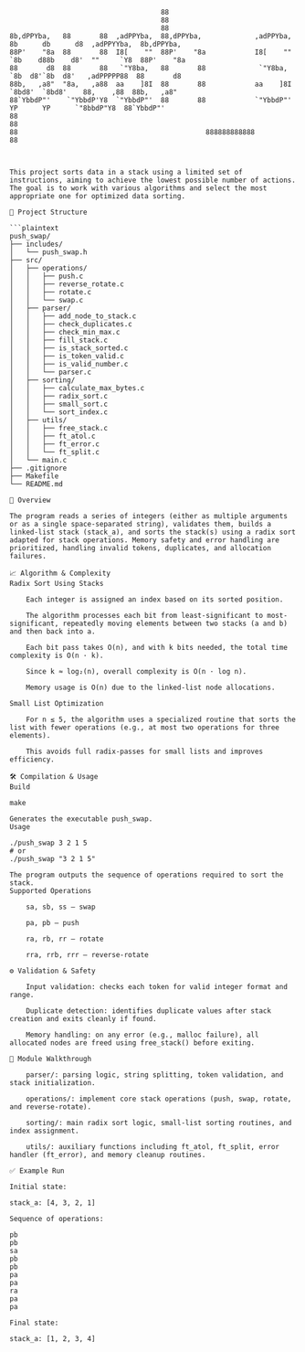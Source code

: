 ```plaintext
                                     88                                                                             
                                     88                                                                             
                                     88                                                                             
8b,dPPYba,   88       88  ,adPPYba,  88,dPPYba,             ,adPPYba,  8b      db      d8  ,adPPYYba,  8b,dPPYba,   
88P'    "8a  88       88  I8[    ""  88P'    "8a            I8[    ""  `8b    d88b    d8'  ""     `Y8  88P'    "8a  
88       d8  88       88   `"Y8ba,   88       88             `"Y8ba,    `8b  d8'`8b  d8'   ,adPPPPP88  88       d8  
88b,   ,a8"  "8a,   ,a88  aa    ]8I  88       88            aa    ]8I    `8bd8'  `8bd8'    88,    ,88  88b,   ,a8"  
88`YbbdP"'    `"YbbdP'Y8  `"YbbdP"'  88       88            `"YbbdP"'      YP      YP      `"8bbdP"Y8  88`YbbdP"'   
88                                                                                                     88           
88                                              888888888888                                           88           



This project sorts data in a stack using a limited set of instructions, aiming to achieve the lowest possible number of actions. The goal is to work with various algorithms and select the most appropriate one for optimized data sorting.

📂 Project Structure

```plaintext
push_swap/
├── includes/
│   └── push_swap.h
├── src/
│   ├── operations/
│   │   ├── push.c
│   │   ├── reverse_rotate.c
│   │   ├── rotate.c
│   │   └── swap.c
│   ├── parser/
│   │   ├── add_node_to_stack.c
│   │   ├── check_duplicates.c
│   │   ├── check_min_max.c
│   │   ├── fill_stack.c
│   │   ├── is_stack_sorted.c
│   │   ├── is_token_valid.c
│   │   ├── is_valid_number.c
│   │   └── parser.c
│   ├── sorting/
│   │   ├── calculate_max_bytes.c
│   │   ├── radix_sort.c
│   │   ├── small_sort.c
│   │   └── sort_index.c
│   ├── utils/
│   │   ├── free_stack.c
│   │   ├── ft_atol.c
│   │   ├── ft_error.c
│   │   └── ft_split.c
│   └── main.c
├── .gitignore
├── Makefile
└── README.md

🧠 Overview

The program reads a series of integers (either as multiple arguments or as a single space-separated string), validates them, builds a linked-list stack (stack_a), and sorts the stack(s) using a radix sort adapted for stack operations. Memory safety and error handling are prioritized, handling invalid tokens, duplicates, and allocation failures.

📈 Algorithm & Complexity
Radix Sort Using Stacks

    Each integer is assigned an index based on its sorted position.

    The algorithm processes each bit from least-significant to most-significant, repeatedly moving elements between two stacks (a and b) and then back into a.

    Each bit pass takes O(n), and with k bits needed, the total time complexity is O(n · k).

    Since k ≈ log₂(n), overall complexity is O(n · log n).

    Memory usage is O(n) due to the linked-list node allocations.

Small List Optimization

    For n ≤ 5, the algorithm uses a specialized routine that sorts the list with fewer operations (e.g., at most two operations for three elements).

    This avoids full radix-passes for small lists and improves efficiency.

🛠️ Compilation & Usage
Build

make

Generates the executable push_swap.
Usage

./push_swap 3 2 1 5
# or
./push_swap "3 2 1 5"

The program outputs the sequence of operations required to sort the stack.
Supported Operations

    sa, sb, ss – swap

    pa, pb – push

    ra, rb, rr – rotate

    rra, rrb, rrr – reverse-rotate

⚙️ Validation & Safety

    Input validation: checks each token for valid integer format and range.

    Duplicate detection: identifies duplicate values after stack creation and exits cleanly if found.

    Memory handling: on any error (e.g., malloc failure), all allocated nodes are freed using free_stack() before exiting.

📁 Module Walkthrough

    parser/: parsing logic, string splitting, token validation, and stack initialization.

    operations/: implement core stack operations (push, swap, rotate, and reverse-rotate).

    sorting/: main radix sort logic, small-list sorting routines, and index assignment.

    utils/: auxiliary functions including ft_atol, ft_split, error handler (ft_error), and memory cleanup routines.

✅ Example Run

Initial state:

stack_a: [4, 3, 2, 1]

Sequence of operations:

pb
pb
sa
pb
pb
pa
pa
ra
pa
pa

Final state:

stack_a: [1, 2, 3, 4]
